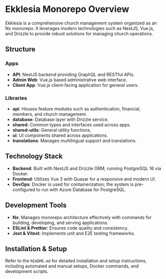 # Ekklesia Monorepo Overview

Ekklesia is a comprehensive church management system organized as an Nx monorepo. It leverages modern technologies such as NestJS, Vue.js, and Drizzle to provide robust solutions for managing church operations.

## Structure

### Apps

- **API**: NestJS backend providing GraphQL and RESTful APIs.
- **Admin Web**: Vue.js based administrative web interface.
- **Client App**: Vue.js client-facing application for general users.

### Libraries

- **api**: Houses feature modules such as authentication, financial, members, and church management.
- **database**: Database layer with Drizzle service.
- **shared**: Common types and interfaces used across apps.
- **shared-utils**: General utility functions.
- **ui**: UI components shared across applications.
- **translations**: Manages multilingual support and translations.

## Technology Stack

- **Backend**: Built with NestJS and Drizzle ORM, running PostgreSQL 16 via Docker.
- **Frontend**: Utilizes Vue 3 with Quasar for a responsive and modern UI.
- **DevOps**: Docker is used for containerization; the system is pre-configured to run with Azure Database for PostgreSQL.

## Development Tools

- **Nx**: Manages monorepo architecture effectively with commands for building, developing, and serving applications.
- **ESLint & Prettier**: Ensures code quality and consistency.
- **Jest & Vitest**: Implements unit and E2E testing frameworks.

## Installation & Setup

Refer to the `README.md` for detailed installation and setup instructions, including automated and manual setups, Docker commands, and development scripts.
